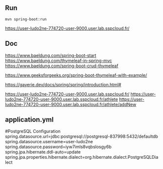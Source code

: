 
## Run

`mvn spring-boot:run`

<https://user-ludo2ne-774720-user-9000.user.lab.sspcloud.fr/>



## Doc

https://www.baeldung.com/spring-boot-start
https://www.baeldung.com/thymeleaf-in-spring-mvc
https://www.baeldung.com/spring-boot-crud-thymeleaf

https://www.geeksforgeeks.org/spring-boot-thymeleaf-with-example/

https://gayerie.dev/docs/spring/spring/introduction.html#


https://user-ludo2ne-774720-user-9000.user.lab.sspcloud.fr/
https://user-ludo2ne-774720-user-9000.user.lab.sspcloud.fr/athlete
https://user-ludo2ne-774720-user-9000.user.lab.sspcloud.fr/athlete/addNew



## application.yml

#PostgreSQL Configuration
spring.datasource.url=jdbc:postgresql://postgresql-837998:5432/defaultdb
spring.datasource.username=user-ludo2ne
spring.datasource.password=iyw7imls8vqbslosgy6b
spring.jpa.hibernate.ddl-auto=update
spring.jpa.properties.hibernate.dialect=org.hibernate.dialect.PostgreSQLDialect
